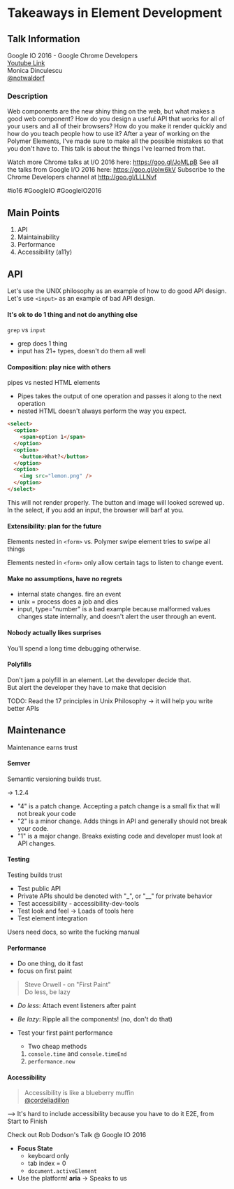 # Takeaways in Element Development

## Talk Information

Google IO 2016 - Google Chrome Developers  
[Youtube Link](https://www.youtube.com/watch?v=zfQoleQEa4w)  
Monica Dinculescu  
[@notwaldorf](https://twitter.com/notwaldorf)

### Description

Web components are the new shiny thing on the web, but what makes a good web component? 
How do you design a useful API that works for all of your users and all of their browsers? 
How do you make it render quickly and how do you teach people how to use it? 
After a year of working on the Polymer Elements, I've made sure to make all the possible mistakes 
so that you don't have to. This talk is about the things I've learned from that.

Watch more Chrome talks at I/O 2016 here: https://goo.gl/JoMLpB 
See all the talks from Google I/O 2016 here: https://goo.gl/olw6kV
Subscribe to the Chrome Developers channel at http://goo.gl/LLLNvf 

#io16 #GoogleIO #GoogleIO2016

## Main Points

1. API
1. Maintainability
1. Performance
1. Accessibility (a11y)

## API

Let's use the UNIX philosophy as an example of how to do good API design.
Let's use `<input>` as an example of bad API design.

#### It's ok to do **1 thing** and not do anything else

`grep` vs `input`

- grep does 1 thing
- input has 21+ types, doesn't do them all well

#### Composition: play nice with others

pipes vs nested HTML elements

- Pipes takes the output of one operation and passes it along to the next operation
- nested HTML doesn't always perform the way you expect.

```html
<select>
  <option>
    <span>option 1</span>
  </option>
  <option>
    <button>What?</button>
  </option>
  <option>
    <img src="lemon.png" />
  </option>
</select>
```

This will not render properly. The button and image will looked screwed up.
In the select, if you add an input, the browser will barf at you.

#### Extensibility: plan for the future

Elements nested in `<form>` vs. Polymer swipe element tries to swipe all things

Elements nested in `<form>` only allow certain tags to listen to change event.

#### Make no assumptions, have no regrets

- internal state changes. fire an event
- unix = process does a job and dies
- input, type="number" is a bad example because malformed values changes state
internally, and doesn't alert the user through an event.

#### Nobody actually likes surprises

You'll spend a long time debugging otherwise.

#### Polyfills

Don't jam a polyfill in an element. Let the developer decide that.  
But alert the developer they have to make that decision

TODO: Read the 17 principles in Unix Philosophy
-> it will help you write better APIs

## Maintenance

Maintenance earns trust

#### Semver

Semantic versioning builds trust.

-> 1.2.4

- "4" is a patch change. Accepting a patch change is a small fix that will not break your code
- "2" is a minor change. Adds things in API and generally should not break your code.
- "1" is a major change. Breaks existing code and developer must look at API changes.

#### Testing

Testing builds trust

- Test public API
- Private APIs should be denoted with "_", or "__" for private behavior
- Test accessibility - accessibility-dev-tools
- Test look and feel -> Loads of tools here
- Test element integration

Users need docs, so write the fucking manual

#### Performance

- Do one thing, do it fast
- focus on first paint

> Steve Orwell - on "First Paint"  
> Do less, be lazy

- *Do less*: Attach event listeners after paint
- *Be lazy*: Ripple all the components! (no, don't do that)

- Test your first paint performance
  - Two cheap methods
  1. `console.time` and `console.timeEnd`
  1. `performance.now`

#### Accessibility

> Accessibility is like a blueberry muffin  
> [@cordeliadillon](https://twitter.com/cordeliadillon)

--> It's hard to include accessibility because you have to do it E2E, from Start to Finish

Check out Rob Dodson's Talk @ Google IO 2016

- **Focus State**
  - keyboard only
  - tab index = 0
  - `document.activeElement`
- Use the platform! **aria** -> Speaks to us
